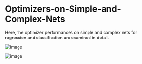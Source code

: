 # Optimizers-on-Simple-and-Complex-Nets
Here, the optimizer performances on simple and complex nets for regression and classification are examined in detail.

![image](https://github.com/sertaci/Optimizers-on-Simple-and-Complex-Nets/assets/74237094/86fad111-5d3f-40e8-916e-7a2f761e02ad)


![image](https://github.com/sertaci/Optimizers-on-Simple-and-Complex-Nets/assets/74237094/1c30a249-412f-4c2d-b31c-badeb73fb912)
